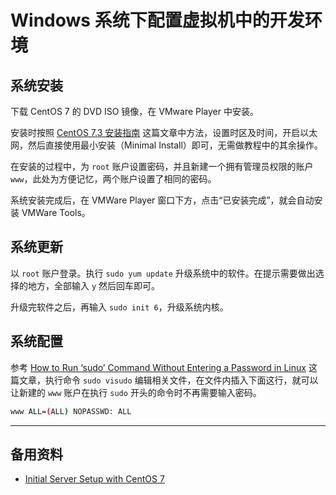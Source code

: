 # Windows 系统下配置虚拟机中的开发环境

## 系统安装

下载 CentOS 7 的 DVD ISO 镜像，在 VMware Player 中安装。

安装时按照 [CentOS 7.3 安装指南](https://linux.cn/article-8048-1.html) 这篇文章中方法，设置时区及时间，开启以太网，然后直接使用最小安装（Minimal Install）即可，无需做教程中的其余操作。

在安装的过程中，为 `root` 账户设置密码，并且新建一个拥有管理员权限的账户 `www`，此处为方便记忆，两个账户设置了相同的密码。

系统安装完成后，在 VMWare Player 窗口下方，点击“已安装完成”，就会自动安装 VMWare Tools。

## 系统更新

以 `root` 账户登录。执行 `sudo yum update` 升级系统中的软件。在提示需要做出选择的地方，全部输入 `y` 然后回车即可。

升级完软件之后，再输入 `sudo init 6`，升级系统内核。

## 系统配置

参考 [How to Run ‘sudo’ Command Without Entering a Password in Linux](https://www.tecmint.com/run-sudo-command-without-password-linux/) 这篇文章，执行命令 `sudo visudo` 编辑相关文件，在文件内插入下面这行，就可以让新建的 `www` 账户在执行 `sudo` 开头的命令时不再需要输入密码。

```bash
www ALL=(ALL) NOPASSWD: ALL
```

---

## 备用资料

- [Initial Server Setup with CentOS 7](https://www.digitalocean.com/community/tutorials/initial-server-setup-with-centos-7)
